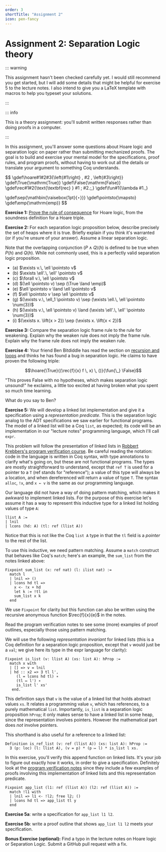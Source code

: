 ```yaml
---
order: 3
shortTitle: "Assignment 2"
icon: pen-fancy
---
```


# Assignment 2: Separation Logic theory

::: warning

This assignment hasn't been checked carefully yet. I would still recommend you get started, but I will add some details that might be helpful for exercise 5 to the lecture notes. I also intend to give you a LaTeX template with macros to help you typeset your solutions.

:::

::: info

This is a theory assignment: you'll submit written responses rather than doing proofs in a computer.

:::

In this assignment, you'll answer some questions about Hoare logic and separation logic on paper rather than submitting mechanized proofs. The goal is to build and exercise your mental model for the specifications, proof rules, and program proofs, without having to work out all the details or translate your argument to something Coq understands.

$$
\gdef\hoare#1#2#3{\left\{#1\right\} \, #2 \, \left\{#3\right\}}
\gdef\True{\mathrm{True}}
\gdef\False{\mathrm{False}}
\gdef\rec#1#2{\text{\textbf{rec} } #1 \; #2.\;\,}
\gdef\fun#1{\lambda #1.\,}

\gdef\sep{\mathbin{\raisebox{1pt}{$\star$}}}
\gdef\pointsto{\mapsto}
\gdef\emp{\mathrm{emp}}
$$

**Exercise 1:** [Prove the rule of consequence](../notes/hoare.md#ex-soundness-consequence) for Hoare logic, from the soundness definition for a Hoare triple.

**Exercise 2:** For each separation logic proposition below, describe precisely the set of heaps where it is true. Briefly explain if you think it's warranted (or if you're unsure of your answer). Assume a linear separation logic.

Note that the overlapping conjunction $(P \land Q)(h)$ is defined to be true when $P(h)$ and $Q(h)$. While not commonly used, this is a perfectly valid separation logic proposition.

- (a) $\exists v.\, \ell \pointsto v$
- (b) $\exists \ell'.\, \ell' \pointsto v$
- (c) $\forall v.\, \ell \pointsto v$
- (d) $(\ell \pointsto v) \sep (\True \land \emp)$
- (e) $\ell \pointsto v \land \ell \pointsto v$
- (f) $\ell \pointsto v \sep \ell \pointsto v$
- (g) $(\exists v.\, \ell_1 \pointsto v) \sep (\exists \ell.\, \ell \pointsto \num{3})$
- (h) $(\exists v.\, \ell \pointsto v) \land (\exists \ell'.\, \ell' \pointsto \num{3})$
- (i) $(\exists x. \lift{x > 2}) \sep (\exists x. \lift{x < 2})$

**Exercise 3:** Compare the separation logic frame rule to the rule for weakening. Explain why the weaken rule does not imply the frame rule. Explain why the frame rule does not imply the weaken rule.

**Exercise 4:** Your friend Ben Bitdiddle has read the section on [recursion and loops](../notes/sep-logic.md#recursion-loops) and thinks he has found a bug in separation logic. He claims to have proven the following triple:

$$\hoare{\True}{(\rec{f}{x} f \, x) \, ()}{\fun{\_} \False}$$

"This proves False with no hypotheses, which makes separation logic unsound!" he exclaims, a little too excited at having broken what you spent so much time learning.

What do you say to Ben?

**Exercise 5:** We will develop a linked list implementation and give it a specification using a _representation predicate_. This is the separation logic analog to the ADT specifications we saw earlier for functional programs. The model of a linked list will be a Coq `list`, as expected; its code will be an implementation in our "lecture notes" programming language, which I'll call `expr`.

This problem will follow the presentation of linked lists in [Robbert Krebbers's program verification course](https://gitlab.science.ru.nl/program-verification/course-2023-2024/-/blob/master/lectures/week10.md). Be careful reading the notation: code in the language is written in Coq syntax, with type annotations to clarify what's going on, but these are not functional programs. The types are mostly straightforward to understand, except that `ref T` is used for a pointer to a `T` (ref stands for "reference"); a value of this type will always be a location, and when dereferenced will return a value of type `T`. The syntax `alloc`, `!x`, and `x ← v` is the same as our programming language.

Our language did not have a way of doing pattern matching, which makes it awkward to implement linked lists. For the purpose of this exercise let's assume it has a way to represent this inductive type for a linked list holding values of type `A`:

```coq title="expr"
llist A :=
| lnil
| lcons (hd: A) (tl: ref (llist A))
```

Notice that this is not like the Coq `list A` type in that the `tl` field is a _pointer_ to the rest of the list.

To use this inductive, we need pattern matching. Assume a `match` construct that behaves like Coq's `match`; here's an example, the `sum_list` from the notes linked above:

```coq title="expr"
Fixpoint sum_list (x: ref nat) (l: ilist nat) :=
  match l
  | lnil => ()
  | lcons hd tl =>
    x <- !x + hd
    let k := !tl in
    sum_list x k
  end
```

We use `Fixpoint` for clarity but this function can also be written using the recursive anonymous function $\rec{f}{x}{e}$ in the notes.

Read the program verification notes to see some (more) examples of proof outlines, especially those using pattern matching.

We will use the following _representation invariant_ for linked lists (this is a Coq definition for a separation logic proposition, except that `v` would just be a `val`; we give here its type in the expr language for clarity):

```coq
Fixpoint is_list (v: llist A) (xs: list A): hProp :=
  match x with
  | [] => v = lnil
  | hd :: x2 => ∃ tl l',
     (l = lcons hd tl) ∗
     (tl ↦ l') ∗
     is_list l' xs'
   end.
```

This definition says that `v` is the value of a linked list that holds abstract values `xs`. It relates a programming value `v`, which has references, to a purely mathematical `list`. Importantly, `is_list` is a separation logic proposition `hProp`; it only makes sense to have a linked list in some heap, since the representation involves pointers. However the mathematical part does _not_ involve pointers.

This shorthand is also useful for a reference to a linked list:

```coq
Definition is_ref_list (v: ref (llist A)) (xs: list A): hProp :=
  ∃ (p: loc) (l: llist A), (v = p) * (p ↦ l) * is_list l xs.
```

In this exercise, you'll verify this append function on linked lists. It's your job to figure out exactly how it works, in order to give a specification. Definitely look at the [program verification notes](https://gitlab.science.ru.nl/program-verification/course-2023-2024/-/blob/master/lectures/week10.md) since they include a few examples of proofs involving this implementation of linked lists and this representation predicate.

```coq title="expr"
Fixpoint app_list (l1: ref (llist A)) (l2: ref (llist A)) :=
  match !l1 with
  | lnil => l1 <- !l2; free l2; ()
  | lcons hd tl => app_list tl y
  end
```

**Exercise 5a**: write a specification for `app_list l1 l2`.

**Exercise 5b**: write a proof outline that shows `app_list l1 l2` meets your specification.

**Bonus Exercise (optional):** Find a typo in the lecture notes on Hoare logic or Separation Logic. Submit a GitHub pull request with a fix.
